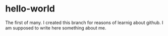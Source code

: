 # hello-world
The first of many.
I created this branch for reasons of learnig about github.
I am supposed to write here something about me.
